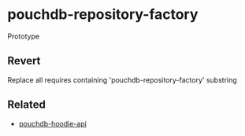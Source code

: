 # pouchdb-repository-factory

Prototype

## Revert

Replace all requires containing 'pouchdb-repository-factory' substring

## Related

- [pouchdb-hoodie-api](https://github.com/hoodiehq/pouchdb-hoodie-api)
